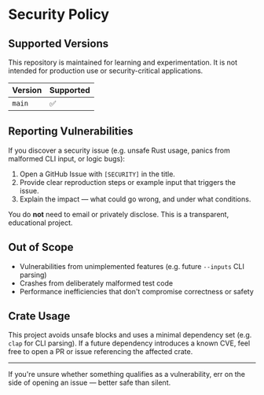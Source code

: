 # Security Policy

## Supported Versions

This repository is maintained for learning and experimentation. It is not intended for production use or security-critical applications.

| Version | Supported |
| ------- | --------- |
| `main`  | ✅         |

## Reporting Vulnerabilities

If you discover a security issue (e.g. unsafe Rust usage, panics from malformed CLI input, or logic bugs):

1. Open a GitHub Issue with `[SECURITY]` in the title.
2. Provide clear reproduction steps or example input that triggers the issue.
3. Explain the impact — what could go wrong, and under what conditions.

You do **not** need to email or privately disclose. This is a transparent, educational project.

## Out of Scope

* Vulnerabilities from unimplemented features (e.g. future `--inputs` CLI parsing)
* Crashes from deliberately malformed test code
* Performance inefficiencies that don't compromise correctness or safety

## Crate Usage

This project avoids unsafe blocks and uses a minimal dependency set (e.g. `clap` for CLI parsing). If a future dependency introduces a known CVE, feel free to open a PR or issue referencing the affected crate.

---

If you're unsure whether something qualifies as a vulnerability, err on the side of opening an issue — better safe than silent.
